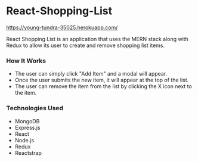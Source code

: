 # React-Shopping-List
https://young-tundra-35025.herokuapp.com/

React Shopping List is an application that uses the MERN stack along with Redux to allow its user to create and remove shopping list items. 

### How It Works
* The user can simply click "Add Item" and a modal will appear.
* Once the user submits the new item, it will appear at the top of the list.
* The user can remove the item from the list by clicking the X icon next to the item.

### Technologies Used
* MongoDB
* Express.js
* React
* Node.js
* Redux
* Reactstrap
